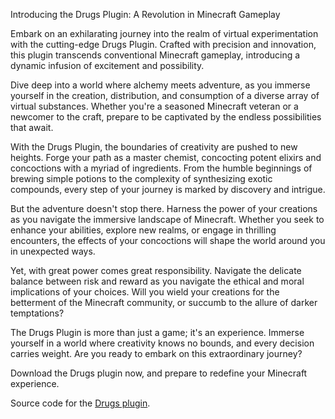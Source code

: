 Introducing the Drugs Plugin: A Revolution in Minecraft Gameplay

Embark on an exhilarating journey into the realm of virtual experimentation with the cutting-edge Drugs Plugin. Crafted with precision and innovation, this plugin transcends conventional Minecraft gameplay, introducing a dynamic infusion of excitement and possibility.

Dive deep into a world where alchemy meets adventure, as you immerse yourself in the creation, distribution, and consumption of a diverse array of virtual substances. Whether you're a seasoned Minecraft veteran or a newcomer to the craft, prepare to be captivated by the endless possibilities that await.

With the Drugs Plugin, the boundaries of creativity are pushed to new heights. Forge your path as a master chemist, concocting potent elixirs and concoctions with a myriad of ingredients. From the humble beginnings of brewing simple potions to the complexity of synthesizing exotic compounds, every step of your journey is marked by discovery and intrigue.

But the adventure doesn't stop there. Harness the power of your creations as you navigate the immersive landscape of Minecraft. Whether you seek to enhance your abilities, explore new realms, or engage in thrilling encounters, the effects of your concoctions will shape the world around you in unexpected ways.

Yet, with great power comes great responsibility. Navigate the delicate balance between risk and reward as you navigate the ethical and moral implications of your choices. Will you wield your creations for the betterment of the Minecraft community, or succumb to the allure of darker temptations?

The Drugs Plugin is more than just a game; it's an experience. Immerse yourself in a world where creativity knows no bounds, and every decision carries weight. Are you ready to embark on this extraordinary journey?

Download the Drugs plugin now, and prepare to redefine your Minecraft experience.

Source code for the [Drugs plugin][Spigot]. 

[Spigot]: https://www.spigotmc.org/resources/drugs.90645/
